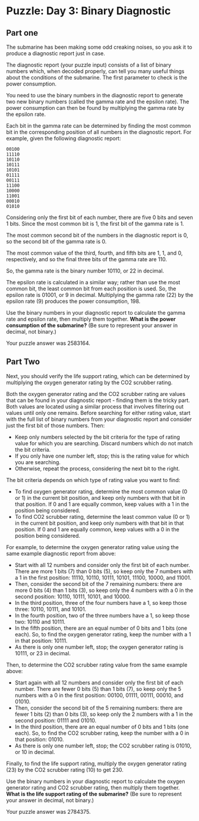 # Puzzle: Day 3: Binary Diagnostic

## Part one

The submarine has been making some odd creaking noises, so you ask it to produce
a diagnostic report just in case.

The diagnostic report (your puzzle input) consists of a list of binary numbers
which, when decoded properly, can tell you many useful things about the
conditions of the submarine. The first parameter to check is the power
consumption.

You need to use the binary numbers in the diagnostic report to generate two new
binary numbers (called the gamma rate and the epsilon rate). The power
consumption can then be found by multiplying the gamma rate by the epsilon rate.

Each bit in the gamma rate can be determined by finding the most common bit in
the corresponding position of all numbers in the diagnostic report. For example,
given the following diagnostic report:

```
00100
11110
10110
10111
10101
01111
00111
11100
10000
11001
00010
01010
```

Considering only the first bit of each number, there are five 0 bits and seven 1
bits. Since the most common bit is 1, the first bit of the gamma rate is 1.

The most common second bit of the numbers in the diagnostic report is 0, so the
second bit of the gamma rate is 0.

The most common value of the third, fourth, and fifth bits are 1, 1, and 0,
respectively, and so the final three bits of the gamma rate are 110.

So, the gamma rate is the binary number 10110, or 22 in decimal.

The epsilon rate is calculated in a similar way; rather than use the most common
bit, the least common bit from each position is used. So, the epsilon rate is
01001, or 9 in decimal. Multiplying the gamma rate (22) by the epsilon rate (9)
produces the power consumption, 198.

Use the binary numbers in your diagnostic report to calculate the gamma rate and
epsilon rate, then multiply them together. **What is the power consumption of
the submarine?** (Be sure to represent your answer in decimal, not binary.)

Your puzzle answer was 2583164.

## Part Two

Next, you should verify the life support rating, which can be determined by
multiplying the oxygen generator rating by the CO2 scrubber rating.

Both the oxygen generator rating and the CO2 scrubber rating are values that can
be found in your diagnostic report - finding them is the tricky part. Both
values are located using a similar process that involves filtering out values
until only one remains. Before searching for either rating value, start with the
full list of binary numbers from your diagnostic report and consider just the
first bit of those numbers. Then:

- Keep only numbers selected by the bit criteria for the type of rating value
  for which you are searching. Discard numbers which do not match the bit
  criteria.
- If you only have one number left, stop; this is the rating value for which you
  are searching.
- Otherwise, repeat the process, considering the next bit to the right.

The bit criteria depends on which type of rating value you want to find:

- To find oxygen generator rating, determine the most common value (0 or 1) in
  the current bit position, and keep only numbers with that bit in that
  position. If 0 and 1 are equally common, keep values with a 1 in the position
  being considered.
- To find CO2 scrubber rating, determine the least common value (0 or 1) in the
  current bit position, and keep only numbers with that bit in that position. If
  0 and 1 are equally common, keep values with a 0 in the position being
  considered.

For example, to determine the oxygen generator rating value using the same
example diagnostic report from above:

- Start with all 12 numbers and consider only the first bit of each number.
  There are more 1 bits (7) than 0 bits (5), so keep only the 7 numbers with a 1
  in the first position: 11110, 10110, 10111, 10101, 11100, 10000, and 11001.
- Then, consider the second bit of the 7 remaining numbers: there are more 0
  bits (4) than 1 bits (3), so keep only the 4 numbers with a 0 in the second
  position: 10110, 10111, 10101, and 10000.
- In the third position, three of the four numbers have a 1, so keep those
  three: 10110, 10111, and 10101.
- In the fourth position, two of the three numbers have a 1, so keep those two:
  10110 and 10111.
- In the fifth position, there are an equal number of 0 bits and 1 bits (one
  each). So, to find the oxygen generator rating, keep the number with a 1 in
  that position: 10111.
- As there is only one number left, stop; the oxygen generator rating is 10111,
  or 23 in decimal.

Then, to determine the CO2 scrubber rating value from the same example above:

- Start again with all 12 numbers and consider only the first bit of each
  number. There are fewer 0 bits (5) than 1 bits (7), so keep only the 5 numbers
  with a 0 in the first position: 00100, 01111, 00111, 00010, and 01010.
- Then, consider the second bit of the 5 remaining numbers: there are fewer 1
  bits (2) than 0 bits (3), so keep only the 2 numbers with a 1 in the second
  position: 01111 and 01010.
- In the third position, there are an equal number of 0 bits and 1 bits (one
  each). So, to find the CO2 scrubber rating, keep the number with a 0 in that
  position: 01010.
- As there is only one number left, stop; the CO2 scrubber rating is 01010, or
  10 in decimal.

Finally, to find the life support rating, multiply the oxygen generator rating
(23) by the CO2 scrubber rating (10) to get 230.

Use the binary numbers in your diagnostic report to calculate the oxygen
generator rating and CO2 scrubber rating, then multiply them together. **What is
the life support rating of the submarine?** (Be sure to represent your answer in
decimal, not binary.)

Your puzzle answer was 2784375.
